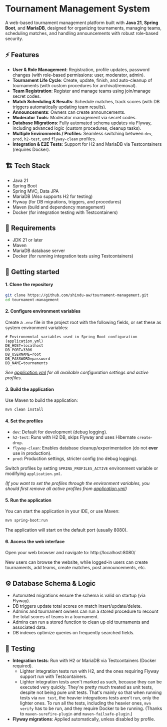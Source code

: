 # Tournament Management System

A web-based tournament management platform built with **Java 21**, **Spring Boot**, and **MariaDB**, designed for
organizing tournaments, managing teams, scheduling matches, and handling announcements with robust role-based security.

## ⚡️ Features

- **User & Role Management**: Registration, profile updates, password changes (with role-based permissions: user,
  moderator, admin).
- **Tournament Life Cycle**: Create, update, finish, and auto-cleanup of tournaments (with custom procedures for
  archival/removal).
- **Team Registration**: Register and manage teams using join/manage secret codes.
- **Match Scheduling & Results**: Schedule matches, track scores (with DB triggers automatically updating team results).
- **Announcements**: Owners can create announcements.
- **Moderator Tools**: Moderator management via secret codes.
- **Database Migrations**: Fully automated schema updates via Flyway, including advanced logic (custom procedures,
  cleanup tasks).
- **Multiple Environments / Profiles**: Seamless switching between `dev`, `prod`, `h2-test`, and `flyway-clean`
  profiles.
- **Integration & E2E Tests**: Support for H2 and MariaDB via Testcontainers (requires Docker).

## 🏗️ Tech Stack

- Java 21
- Spring Boot
- Spring MVC, Data JPA
- MariaDB (Also supports H2 for testing)
- Flyway (for DB migrations, triggers, and procedures)
- Maven (build and dependency management)
- Docker (for integration testing with Testcontainers)

## 🔧 Requirements

- JDK 21 or later
- Maven
- MariaDB database server
- Docker (for running integration tests using Testcontainers)

## 🚀 Getting started

#### 1. Clone the repository

```bash
git clone https://github.com/shindu-aw/tournament-management.git
cd tournament-management
```

#### 2. Configure environment variables

Create a `.env` file in the project root with the following fields, or set these as system environment variables:

```dotenv
# Environemntal variables used in Spring Boot configuration (application.yml)
DB_HOST=localhost
DB_PORT=3306
DB_USERNAME=root
DB_PASSWORD=password
DB_NAME=tournaments
```

_See [application.yml](src/main/resources/application.yml) for all available configuration settings and active
profiles._

#### 3. Build the application

Use Maven to build the application:

```bash
mvn clean install
```

#### 4. Set the profiles

- `dev`: Default for development (debug logging).
- `h2-test`: Runs with H2 DB, skips Flyway and uses Hibernate `create-drop`.
- `flyway-clean`: Enables database cleanup/experimentation (do not **ever** use in production).
- `prod`: Production settings, stricter config (no debug logging).

Switch profiles by setting `SPRING_PROFILES_ACTIVE` environment variable or modifying `application.yml`.

_(If you want to set the profiles through the environment variables, you should first remove all active profiles
from [application.yml](src/main/resources/application.yml))_

#### 5. Run the application

You can start the application in your IDE, or use Maven:

```bash
mvn spring-boot:run
```

The application will start on the default port (usually 8080).

#### 6. Access the web interface

Open your web browser and navigate to: http://localhost:8080/

New users can browse the website, while logged-in users can create tournaments, add teams, create matches, post
announcements, etc.

## ⚙️ Database Schema & Logic

- Automated migrations ensure the schema is valid on startup (via Flyway).
- DB triggers update total scores on match insert/update/delete.
- Admins and tournament owners can run a stored procedure to recount the total scores of teams in a tournament.
- Admins can run a stored function to clean up old tournaments and associated data.
- DB indexes optimize queries on frequently searched fields.

## 🧪 Testing

- **Integration tests**: Run with H2 or MariaDB via Testcontainers (Docker required).
    - Lighter integration tests run with H2, and the ones requiring Flyway support run with Testcontainers.
    - Lighter integration tests aren't marked as such, because they can be executed very quickly. They're pretty much
      treated as unit tests, despite not being pure unit tests. That's mainly so that when running tests via `mvn test`,
      the heavier integrations tests aren't run, only the lighter ones. To run all the tests, including the heavier
      ones, `mvn verify` has to be run, and they require Docker to be running. (Thanks to `maven-surefire-plugin` and
      `maven-failsafe-plugin`.)
- **Flyway migrations**: Applied automatically, unless disabled by profile.